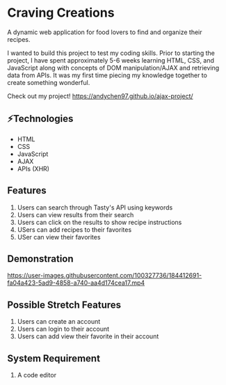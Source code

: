 # Craving Creations

A dynamic web application for food lovers to find and organize their recipes.

I wanted to build this project to test my coding skills. Prior to starting the project, I have spent approximately 5-6 weeks learning HTML, CSS, and JavaScript along with concepts of DOM manipulation/AJAX and retrieving data from APIs. It was my first time piecing my knowledge together to create something wonderful.

Check out my project! https://andychen97.github.io/ajax-project/

## ⚡Technologies
- HTML
- CSS
- JavaScript
- AJAX
- APIs (XHR) 

## Features
1. Users can search through Tasty's API using keywords
2. Users can view results from their search
3. Users can click on the results to show recipe instructions
4. USers can add recipes to their favorites
5. USer can view their favorites

## Demonstration
https://user-images.githubusercontent.com/100327736/184412691-fa04a423-5ad9-4858-a740-aa4d174cea17.mp4

## Possible Stretch Features
1. Users can create an account
2. Users can login to their account
3. Users can add view their favorite in their account

## System Requirement
1. A code editor

